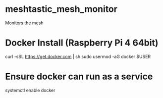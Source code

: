 # meshtastic_mesh_monitor
Monitors the mesh

# Docker Install (Raspberry Pi 4 64bit)
curl -sSL https://get.docker.com | sh
sudo usermod -aG docker $USER

# Ensure docker can run as a service
systemctl enable docker